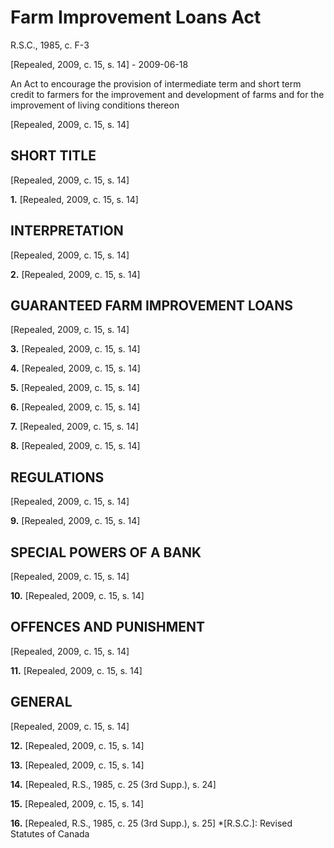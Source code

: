 # Farm Improvement Loans Act

R.S.C., 1985, c. F-3

[Repealed, 2009, c. 15, s. 14] - 2009-06-18

An Act to encourage the provision of intermediate term and short term credit to farmers for the improvement and development of farms and for the improvement of living conditions thereon

[Repealed, 2009, c. 15, s. 14]

## SHORT TITLE

[Repealed, 2009, c. 15, s. 14]

**1.** [Repealed, 2009, c. 15, s. 14]

## INTERPRETATION

[Repealed, 2009, c. 15, s. 14]

**2.** [Repealed, 2009, c. 15, s. 14]

## GUARANTEED FARM IMPROVEMENT LOANS

[Repealed, 2009, c. 15, s. 14]

**3.** [Repealed, 2009, c. 15, s. 14]

**4.** [Repealed, 2009, c. 15, s. 14]

**5.** [Repealed, 2009, c. 15, s. 14]

**6.** [Repealed, 2009, c. 15, s. 14]

**7.** [Repealed, 2009, c. 15, s. 14]

**8.** [Repealed, 2009, c. 15, s. 14]

## REGULATIONS

[Repealed, 2009, c. 15, s. 14]

**9.** [Repealed, 2009, c. 15, s. 14]

## SPECIAL POWERS OF A BANK

[Repealed, 2009, c. 15, s. 14]

**10.** [Repealed, 2009, c. 15, s. 14]

## OFFENCES AND PUNISHMENT

[Repealed, 2009, c. 15, s. 14]

**11.** [Repealed, 2009, c. 15, s. 14]

## GENERAL

[Repealed, 2009, c. 15, s. 14]

**12.** [Repealed, 2009, c. 15, s. 14]

**13.** [Repealed, 2009, c. 15, s. 14]

**14.** [Repealed, R.S., 1985, c. 25 (3rd Supp.), s. 24]

**15.** [Repealed, 2009, c. 15, s. 14]

**16.** [Repealed, R.S., 1985, c. 25 (3rd Supp.), s. 25]
  *[R.S.C.]: Revised Statutes of Canada
